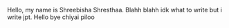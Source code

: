 Hello, my name is Shreebisha Shresthaa. Blahh blahh idk what to write but i write jpt. Hello bye chiyai piloo
